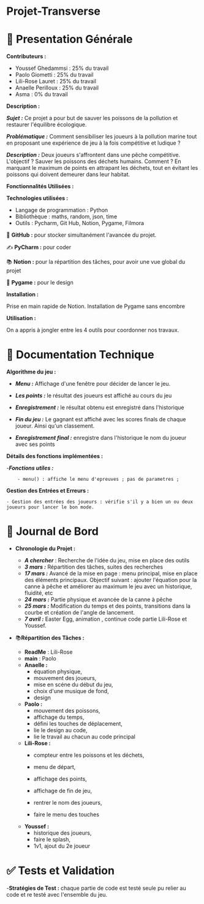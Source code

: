 # Projet-Transverse
# 📖 Presentation Générale

**Contributeurs :**  
- Youssef Ghedammsi : 25% du travail 
- Paolo Giometti : 25% du travail
- Lili-Rose Lauret : 25% du travail
- Anaelle Perilloux : 25% du travail 
- Asma : 0% du travail

**Description :**

__*Sujet :*__ Ce projet a pour but de sauver les poissons de la pollution et restaurer l'équilibre écologique. 

__*Problématique :*__ Comment sensibiliser les joueurs à la pollution marine tout en proposant une expérience de jeu à la fois compétitive et ludique ?

__*Description :*__ Deux joueurs s'affrontent dans une pêche compétitive. L'objectif ? Sauver les poissons des déchets humains. Comment ? En marquant le maximum de points en attrapant les déchets, tout en évitant les poissons qui doivent demeurer dans leur habitat.

**Fonctionnalités Utilisées :**


**Technologies utilisées :**
- Langage de programmation : Python 
- Bibliothèque : maths, random, json, time
- Outils : Pycharm, Git Hub, Notion, Pygame, Filmora

🤝 **GitHub :** pour stocker simultanément l'avancée du projet. 

✍️ **PyCharm :** pour coder

📚 **Notion :** pour la répartition des tâches, pour avoir une vue global du projet

🧱 **Pygame :** pour le design 

**Installation :**

Prise en main rapide de Notion. 
Installation de Pygame sans encombre

**Utilisation :**

On a appris à jongler entre les 4 outils pour coordonner nos travaux.


# 📄 Documentation Technique

**Algorithme du jeu :**
  - __*Menu :*__ Affichage d'une fenêtre pour décider de lancer le jeu. 
  
  - __*Les points :*__ le résultat des joueurs est affiché au cours du jeu
  - __*Enregistrement :*__ le résultat obtenu est enregistré dans l'historique
  - __*Fin du jeu :*__ Le gagnant est affiché avec les scores finals de chaque joueur. 
Ainsi qu'un classement. 
  - __*Enregistrement final :*__ enregistre dans l'historique le nom du joueur avec ses points

**Détails des fonctions implémentées :**

  -__*Fonctions utiles :*__
        
        - menu() : affiche le menu d'epreuves ; pas de parametres ; 


**Gestion des Entrées et Erreurs :**

    - Gestion des entrées des joueurs : vérifie s'il y a bien un ou deux joueurs pour lancer le bon mode. 


# 📆 Journal de Bord

- **Chronologie du Projet :**

    - __*A chercher*__ : Recherche de l'idée du jeu, mise en place des outils
    - __*3 mars :*__ Répartition des tâches, suites des recherches
    - __*17 mars :*__ Avancé de la mise en page : menu principal, mise en place des éléments principaux. 
Objectif suivant : ajouter l'équation pour la canne à pêche et améliorer au maximum le jeu avec un historique, fluidité, etc
    - __*24 mars :*__ Partie physique et avancée de la canne à pêche
    - __*25 mars :*__ Modification du temps et des points, transitions dans la courbe et création de l'angle de lancement.
    - __*7 avril :*__ Easter Egg, animation , continue code partie Lili-Rose et Youssef.  


- 📚**Répartition des Tâches :**
    - **ReadMe** : Lili-Rose
    - **main** : Paolo 
    - **Anaelle :**
      - équation physique,
      - mouvement des joueurs, 
      - mise en scéne du début du jeu,
       - choix d'une musique de fond,
       - design 
    - **Paolo :**
      - mouvement des poissons,
      - affichage du temps,
      - défini les touches de déplacement, 
      - lie le design au code,
      - lie le travail au chacun au code principal
    - **Lili-Rose :**
      - compteur entre les poissons et les déchets,
      - menu de départ,
      - affichage des points,
      - affichage de fin de jeu, 
      - rentrer le nom des joueurs, 

      - faire le menu des touches
    - **Youssef :**
      - historique des joueurs, 
      - faire le splash,
      - 1v1, ajout du 2e joueur

# ✅ Tests et Validation

-**Stratégies de Test :** chaque partie de code est testé seule pu relier au code et re testé avec l'ensemble du jeu.
